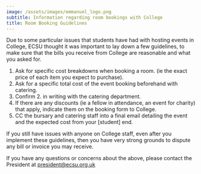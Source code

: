 ```yaml
---
image: /assets/images/emmanuel_logo.png
subtitle: Information regarding room bookings with College
title: Room Booking Guidelines
---
```


Due to some particular issues that students have had with hosting events in College, ECSU thought it was important to lay down a few guidelines, to make sure that the bills you receive from College are reasonable and what you asked for.

1. Ask for specific cost breakdowns when booking a room. (ie the exact price of each item you expect to purchase).
1. Ask for a specific total cost of the event booking beforehand with catering.
1. Confirm 2. in writing with the catering department.
1. If there are any discounts (ie a fellow in attendance, an event for charity) that apply, indicate them on the booking form to College.
1. CC the bursary and catering staff into a final email detailing the event and the expected cost from your [student] end.

If you still have issues with anyone on College staff, even after you implement these guidelines, then you have very strong grounds to dispute any bill or invoice you may receive.

If you have any questions or concerns about the above, please contact the President at [president@ecsu.org.uk](mailto:president@ecsu.org.uk)